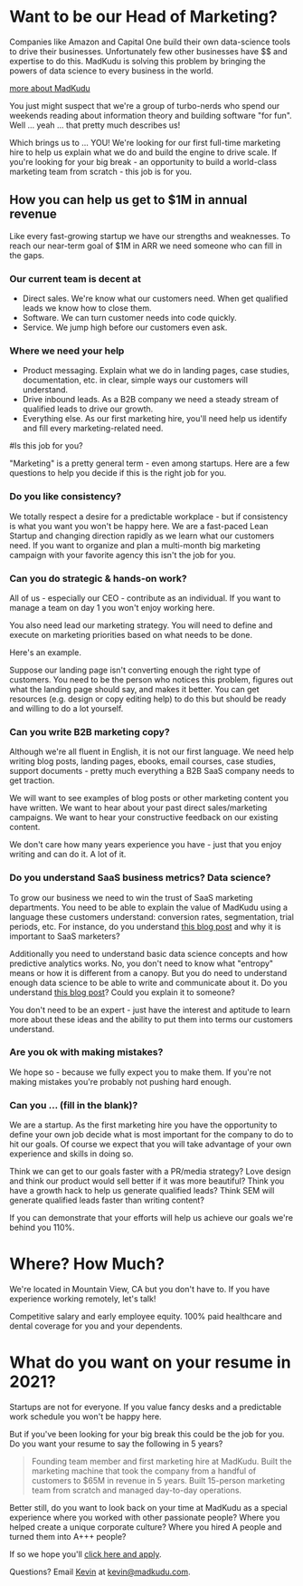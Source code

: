 # Want to be our Head of Marketing?

Companies like Amazon and Capital One build their own data-science tools to drive their businesses. Unfortunately few other businesses have $$ and expertise to do this. MadKudu is solving this problem by bringing the powers of data science to every business in the world.

[more about MadKudu](#)

You just might suspect that we're a group of turbo-nerds who spend our weekends reading about information theory and building software "for fun". Well … yeah … that pretty much describes us!

Which brings us to … YOU! We're looking for our first full-time marketing hire to help us explain what we do and build the engine to drive scale. If you're looking for your big break - an opportunity to build a world-class marketing team from scratch - this job is for you.

## How you can help us get to $1M in annual revenue

Like every fast-growing startup we have our strengths and weaknesses. To reach our near-term goal of $1M in ARR we need someone who can fill in the gaps.

### Our current team is decent at
+ Direct sales. We're know what our customers need. When get qualified leads we know how to close them.
+ Software. We can turn customer needs into code quickly.
+ Service. We jump high before our customers even ask.

### Where we need your help
+ Product messaging. Explain what we do in landing pages, case studies, documentation, etc. in clear, simple ways our customers will understand.
+ Drive inbound leads. As a B2B company we need a steady stream of qualified leads to drive our growth.
+ Everything else. As our first marketing hire, you'll need help us identify and fill every marketing-related need.

#Is this job for you?

"Marketing" is a pretty general term - even among startups. Here are a few questions to help you decide if this is the right job for you.

### Do you like consistency?

We totally respect a desire for a predictable workplace - but if consistency is what you want you won't be happy here. We are a fast-paced Lean Startup and changing direction rapidly as we learn what our customers need. If you want to organize and plan a multi-month big marketing campaign with your favorite agency this isn't the job for you.

### Can you do strategic & hands-on work?

All of us - especially our CEO - contribute as an individual. If you want to manage a team on day 1 you won't enjoy working here.

You also need lead our marketing strategy. You will need to define and execute on marketing priorities based on what needs to be done.

Here's an example.

Suppose our landing page isn't converting enough the right type of customers. You need to be the person who notices this problem, figures out what the landing page should say, and makes it better. You can get resources (e.g. design or copy editing help) to do this but should be ready and willing to do a lot yourself.

### Can you write B2B marketing copy?
Although we're all fluent in English, it is not our first language. We need help writing blog posts, landing pages, ebooks, email courses, case studies, support documents - pretty much everything a B2B SaaS company needs to get traction.

We will want to see examples of blog posts or other marketing content you have written. We want to hear about your past direct sales/marketing campaigns. We want to hear your constructive feedback on our existing content.

We don't care how many years experience you have - just that you enjoy writing and can do it. A lot of it.

### Do you understand SaaS business metrics? Data science?

To grow our business we need to win the trust of SaaS marketing departments. You need to be able to explain the value of MadKudu using a language these customers understand: conversion rates, segmentation, trial periods, etc. For instance, do you understand [this blog post](http://www.madkudu.com/blog/50-of-saas-conversions-happen-after-trial-ends/) and why it is important to SaaS marketers?

Additionally you need to understand basic data science concepts and how predictive analytics works. No, you don't need to know what "entropy" means or how it is different from a canopy. But you do need to understand enough data science to be able to write and communicate about it. Do you understand [this blog post](http://www.madkudu.com/blog/use-predictive-analytics-to-reduce-churn-by-20-in-2-days-with-3rd-grade-math/)? Could you explain it to someone?

You don't need to be an expert - just have the interest and aptitude to learn more about these ideas and the ability to put them into terms our customers understand.

### Are you ok with making mistakes?
We hope so - because we fully expect you to make them. If you're not making mistakes you're probably not pushing hard enough.

### Can you … (fill in the blank)?
We are a startup. As the first marketing hire you have the opportunity to define your own job decide what is most important for the company to do to hit our goals. Of course we expect that you will take advantage of your own experience and skills in doing so.

Think we can get to our goals faster with a PR/media strategy? Love design and think our product would sell better if it was more beautiful? Think you have a growth hack to help us generate qualified leads? Think SEM will generate qualified leads faster than writing content?

If you can demonstrate that your efforts will help us achieve our goals we're behind you 110%.

# Where? How Much?
We're located in Mountain View, CA but you don't have to. If you have experience working remotely, let's talk!

Competitive salary and early employee equity. 100% paid healthcare and dental coverage for you and your dependents.

# What do you want on your resume in 2021?
Startups are not for everyone. If you value fancy desks and a predictable work schedule you won't be happy here.

But if you've been looking for your big break this could be the job for you. Do you want your resume to say the following in 5 years?

> Founding team member and first marketing hire at MadKudu. Built the marketing machine that took the company from a handful of customers to $65M in revenue in 5 years. Built 15-person marketing team from scratch and managed day-to-day operations.

Better still, do you want to look back on your time at MadKudu as a special experience where you worked with other passionate people? Where you helped create a unique corporate culture? Where you hired A people and turned them into A+++ people?

If so we hope you'll [click here and apply](https://docs.google.com/forms/d/1l8Zt2AYpWklEcffrpspdgXqh5FadrXz2C7yvAQ9BCso/viewform).

Questions? Email [Kevin](https://angel.co/kevindewalt) at kevin@madkudu.com.
